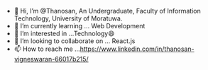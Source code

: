 - 👋 Hi, I’m @Thanosan, An Undergraduate, Faculty of Information Technology, University of Moratuwa.
- 🌱 I’m currently learning ... Web Development
- 👀 I’m interested in ...Technology😄
- 💞️ I’m looking to collaborate on ... React.js
- 📫 How to reach me ...https://www.linkedin.com/in/thanosan-vigneswaran-66017b215/

<!---
Thanos990802/Thanos990802 is a ✨ special ✨ repository because its `README.md` (this file) appears on your GitHub profile.
You can click the Preview link to take a look at your changes.
--->
